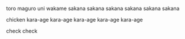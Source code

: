 toro
maguro
uni
wakame
sakana
sakana
sakana
sakana
sakana
sakana

chicken
kara-age
kara-age
kara-age
kara-age
kara-age


check
check
